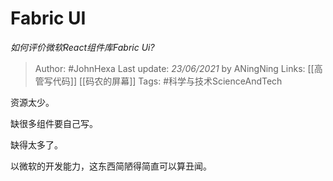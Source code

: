 # Fabric UI
*如何评价微软React组件库Fabric Ui?*

> Author: #JohnHexa
Last update: *23/06/2021* by ANingNing
Links: [[高管写代码]] [[码农的屏幕]] 
Tags: #科学与技术ScienceAndTech 

 
资源太少。

缺很多组件要自己写。

缺得太多了。

以微软的开发能力，这东西简陋得简直可以算丑闻。



